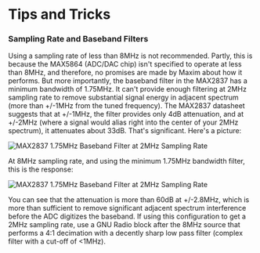 # Tips and Tricks

### Sampling Rate and Baseband Filters

Using a sampling rate of less than 8MHz is not recommended. Partly, this is because the MAX5864 (ADC/DAC chip) isn't specified to operate at less than 8MHz, and therefore, no promises are made by Maxim about how it performs. But more importantly, the baseband filter in the MAX2837 has a minimum bandwidth of 1.75MHz. It can't provide enough filtering at 2MHz sampling rate to remove substantial signal energy in adjacent spectrum (more than +/-1MHz from the tuned frequency). The MAX2837 datasheet suggests that at +/-1MHz, the filter provides only 4dB attenuation, and at +/-2MHz (where a signal would alias right into the center of your 2MHz spectrum), it attenuates about 33dB. That's significant. Here's a picture:

![MAX2837 1.75MHz Baseband Filter at 2MHz Sampling Rate](https://raw.github.com/mossmann/hackrf/master/doc/wiki/images/baseband-filter/max2837-1m75bw-at-2m.png)

At 8MHz sampling rate, and using the minimum 1.75MHz bandwidth filter, this is the response:

![MAX2837 1.75MHz Baseband Filter at 2MHz Sampling Rate](https://raw.github.com/mossmann/hackrf/master/doc/wiki/images/baseband-filter/max2837-1m75bw-at-8m.png)

You can see that the attenuation is more than 60dB at +/-2.8MHz, which is more than sufficient to remove significant adjacent spectrum interference before the ADC digitizes the baseband. If using this configuration to get a 2MHz sampling rate, use a GNU Radio block after the 8MHz source that performs a 4:1 decimation with a decently sharp low pass filter (complex filter with a cut-off of <1MHz).